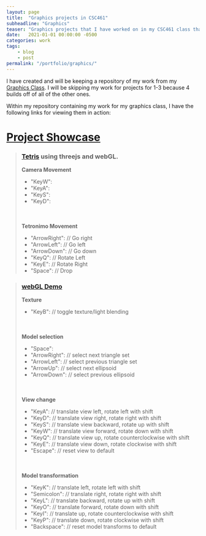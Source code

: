 ```yaml
---
layout: page
title:  "Graphics projects in CSC461"
subheadline: "Graphics"
teaser: "Graphics projects that I have worked on in my CSC461 class that demonstrates lighting knowledge."
date:   2021-01-01 00:00:00 -0500
categories: work
tags:
    - blog
    - post
permalink: "/portfolio/graphics/"
---
```


I have created and will be keeping a repository of my work from my [Graphics Class](https://github.com/Starviling/GraphicsWork). I will be skipping my work for projects for 1-3 because 4 builds off of all of the other ones.

Within my repository containing my work for my graphics class, I have the following links for viewing them in action:

# [Project Showcase](https://github.com/Starviling/GraphicsWork)
>### [Tetris](https://starviling.github.io/GraphicsWork/Tetris/) using threejs and webGL.
>
> **Camera Movement**
> - "KeyW":
> - "KeyA":
> - "KeyS":
> - "KeyD":
>
> <br/><br/>
> **Tetronimo Movement**
> - "ArrowRight": // Go right
> - "ArrowLeft": // Go left
> - "ArrowDown": // Go down
> - "KeyQ": // Rotate Left
> - "KeyE": // Rotate Right
> - "Space": // Drop

>### [webGL Demo](https://starviling.github.io/GraphicsWork/WebGLSelectTextureView/)
>
> **Texture**
> - "KeyB": // toggle texture/light blending
>
> <br/><br/>
> **Model selection**
> - "Space": 
> - "ArrowRight": // select next triangle set
> - "ArrowLeft": // select previous triangle set
> - "ArrowUp": // select next ellipsoid
> - "ArrowDown": // select previous ellipsoid  
>
> <br/><br/>
> **View change**
> - "KeyA": // translate view left, rotate left with shift
> - "KeyD": // translate view right, rotate right with shift
> - "KeyS": // translate view backward, rotate up with shift
> - "KeyW": // translate view forward, rotate down with shift
> - "KeyQ": // translate view up, rotate counterclockwise with shift
> - "KeyE": // translate view down, rotate clockwise with shift
> - "Escape": // reset view to default
>
> <br/><br/>
> **Model transformation**
> - "KeyK": // translate left, rotate left with shift
> - "Semicolon": // translate right, rotate right with shift
> - "KeyL": // translate backward, rotate up with shift
> - "KeyO": // translate forward, rotate down with shift
> - "KeyI": // translate up, rotate counterclockwise with shift 
> - "KeyP": // translate down, rotate clockwise with shift
> - "Backspace": // reset model transforms to default

